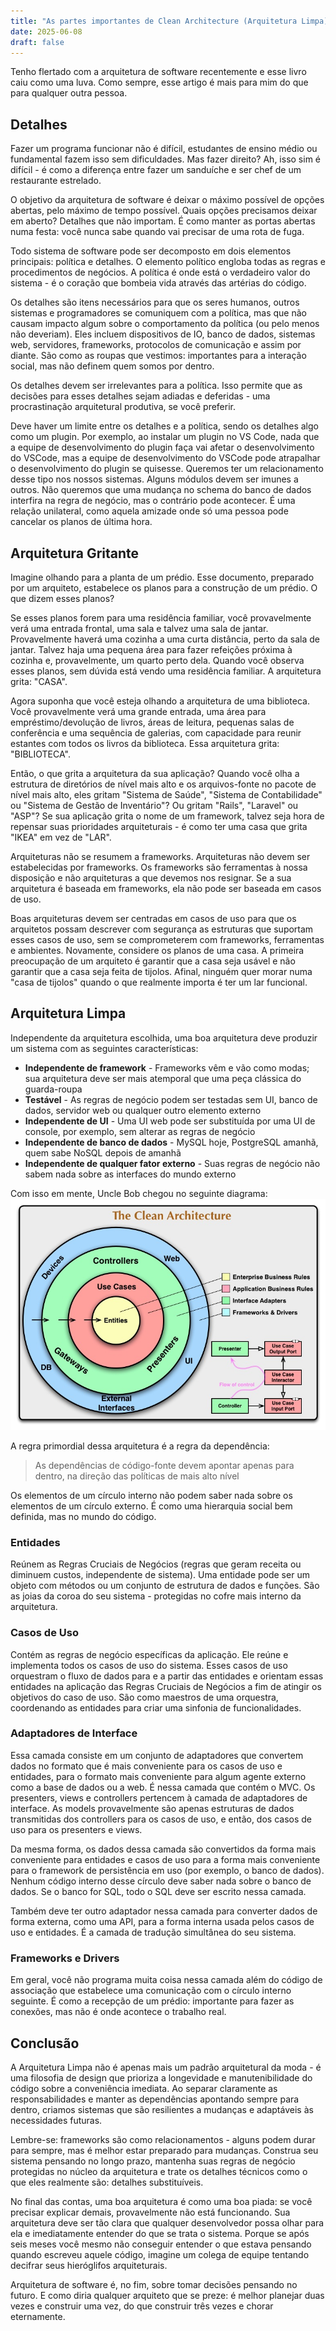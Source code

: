 ```yaml
---
title: "As partes importantes de Clean Architecture (Arquitetura Limpa)"
date: 2025-06-08
draft: false
---
```


Tenho flertado com a arquitetura de software recentemente e esse livro caiu como uma luva. Como sempre, esse artigo é mais para mim do que para qualquer outra pessoa.

## Detalhes

Fazer um programa funcionar não é difícil, estudantes de ensino médio ou fundamental fazem isso sem dificuldades. Mas fazer direito? Ah, isso sim é difícil - é como a diferença entre fazer um sanduíche e ser chef de um restaurante estrelado.

O objetivo da arquitetura de software é deixar o máximo possível de opções abertas, pelo máximo de tempo possível. Quais opções precisamos deixar em aberto? Detalhes que não importam. É como manter as portas abertas numa festa: você nunca sabe quando vai precisar de uma rota de fuga.

Todo sistema de software pode ser decomposto em dois elementos principais: política e detalhes. O elemento político engloba todas as regras e procedimentos de negócios. A política é onde está o verdadeiro valor do sistema - é o coração que bombeia vida através das artérias do código.

Os detalhes são itens necessários para que os seres humanos, outros sistemas e programadores se comuniquem com a política, mas que não causam impacto algum sobre o comportamento da política (ou pelo menos não deveriam). Eles incluem dispositivos de IO, banco de dados, sistemas web, servidores, frameworks, protocolos de comunicação e assim por diante. São como as roupas que vestimos: importantes para a interação social, mas não definem quem somos por dentro.

Os detalhes devem ser irrelevantes para a política. Isso permite que as decisões para esses detalhes sejam adiadas e deferidas - uma procrastinação arquitetural produtiva, se você preferir.

Deve haver um limite entre os detalhes e a política, sendo os detalhes algo como um plugin. Por exemplo, ao instalar um plugin no VS Code, nada que a equipe de desenvolvimento do plugin faça vai afetar o desenvolvimento do VSCode, mas a equipe de desenvolvimento do VSCode pode atrapalhar o desenvolvimento do plugin se quisesse. Queremos ter um relacionamento desse tipo nos nossos sistemas. Alguns módulos devem ser imunes a outros. Não queremos que uma mudança no schema do banco de dados interfira na regra de negócio, mas o contrário pode acontecer. É uma relação unilateral, como aquela amizade onde só uma pessoa pode cancelar os planos de última hora.

## Arquitetura Gritante

Imagine olhando para a planta de um prédio. Esse documento, preparado por um arquiteto, estabelece os planos para a construção de um prédio. O que dizem esses planos?

Se esses planos forem para uma residência familiar, você provavelmente verá uma entrada frontal, uma sala e talvez uma sala de jantar. Provavelmente haverá uma cozinha a uma curta distância, perto da sala de jantar. Talvez haja uma pequena área para fazer refeições próxima à cozinha e, provavelmente, um quarto perto dela. Quando você observa esses planos, sem dúvida está vendo uma residência familiar. A arquitetura grita: "CASA".

Agora suponha que você esteja olhando a arquitetura de uma biblioteca. Você provavelmente verá uma grande entrada, uma área para empréstimo/devolução de livros, áreas de leitura, pequenas salas de conferência e uma sequência de galerias, com capacidade para reunir estantes com todos os livros da biblioteca. Essa arquitetura grita: "BIBLIOTECA".

Então, o que grita a arquitetura da sua aplicação? Quando você olha a estrutura de diretórios de nível mais alto e os arquivos-fonte no pacote de nível mais alto, eles gritam "Sistema de Saúde", "Sistema de Contabilidade" ou "Sistema de Gestão de Inventário"? Ou gritam "Rails", "Laravel" ou "ASP"? Se sua aplicação grita o nome de um framework, talvez seja hora de repensar suas prioridades arquiteturais - é como ter uma casa que grita "IKEA" em vez de "LAR".

Arquiteturas não se resumem a frameworks. Arquiteturas não devem ser estabelecidas por frameworks. Os frameworks são ferramentas à nossa disposição e não arquiteturas a que devemos nos resignar. Se a sua arquitetura é baseada em frameworks, ela não pode ser baseada em casos de uso.

Boas arquiteturas devem ser centradas em casos de uso para que os arquitetos possam descrever com segurança as estruturas que suportam esses casos de uso, sem se comprometerem com frameworks, ferramentas e ambientes. Novamente, considere os planos de uma casa. A primeira preocupação de um arquiteto é garantir que a casa seja usável e não garantir que a casa seja feita de tijolos. Afinal, ninguém quer morar numa "casa de tijolos" quando o que realmente importa é ter um lar funcional.

## Arquitetura Limpa

Independente da arquitetura escolhida, uma boa arquitetura deve produzir um sistema com as seguintes características:

- **Independente de framework** - Frameworks vêm e vão como modas; sua arquitetura deve ser mais atemporal que uma peça clássica do guarda-roupa
- **Testável** - As regras de negócio podem ser testadas sem UI, banco de dados, servidor web ou qualquer outro elemento externo
- **Independente de UI** - Uma UI web pode ser substituída por uma UI de console, por exemplo, sem alterar as regras de negócio
- **Independente de banco de dados** - MySQL hoje, PostgreSQL amanhã, quem sabe NoSQL depois de amanhã
- **Independente de qualquer fator externo** - Suas regras de negócio não sabem nada sobre as interfaces do mundo externo

Com isso em mente, Uncle Bob chegou no seguinte diagrama:
![image](/images/clean-architecture.png)

A regra primordial dessa arquitetura é a regra da dependência:

> As dependências de código-fonte devem apontar apenas para dentro, na direção das políticas de mais alto nível

Os elementos de um círculo interno não podem saber nada sobre os elementos de um círculo externo. É como uma hierarquia social bem definida, mas no mundo do código.

### Entidades

Reúnem as Regras Cruciais de Negócios (regras que geram receita ou diminuem custos, independente de sistema). Uma entidade pode ser um objeto com métodos ou um conjunto de estrutura de dados e funções. São as joias da coroa do seu sistema - protegidas no cofre mais interno da arquitetura.

### Casos de Uso

Contém as regras de negócio específicas da aplicação. Ele reúne e implementa todos os casos de uso do sistema. Esses casos de uso orquestram o fluxo de dados para e a partir das entidades e orientam essas entidades na aplicação das Regras Cruciais de Negócios a fim de atingir os objetivos do caso de uso. São como maestros de uma orquestra, coordenando as entidades para criar uma sinfonia de funcionalidades.

### Adaptadores de Interface

Essa camada consiste em um conjunto de adaptadores que convertem dados no formato que é mais conveniente para os casos de uso e entidades, para o formato mais conveniente para algum agente externo como a base de dados ou a web. É nessa camada que contém o MVC. Os presenters, views e controllers pertencem à camada de adaptadores de interface. As models provavelmente são apenas estruturas de dados transmitidas dos controllers para os casos de uso, e então, dos casos de uso para os presenters e views.

Da mesma forma, os dados dessa camada são convertidos da forma mais conveniente para entidades e casos de uso para a forma mais conveniente para o framework de persistência em uso (por exemplo, o banco de dados). Nenhum código interno desse círculo deve saber nada sobre o banco de dados. Se o banco for SQL, todo o SQL deve ser escrito nessa camada.

Também deve ter outro adaptador nessa camada para converter dados de forma externa, como uma API, para a forma interna usada pelos casos de uso e entidades. É a camada de tradução simultânea do seu sistema.

### Frameworks e Drivers

Em geral, você não programa muita coisa nessa camada além do código de associação que estabelece uma comunicação com o círculo interno seguinte. É como a recepção de um prédio: importante para fazer as conexões, mas não é onde acontece o trabalho real.

## Conclusão

A Arquitetura Limpa não é apenas mais um padrão arquitetural da moda - é uma filosofia de design que prioriza a longevidade e manutenibilidade do código sobre a conveniência imediata. Ao separar claramente as responsabilidades e manter as dependências apontando sempre para dentro, criamos sistemas que são resilientes a mudanças e adaptáveis às necessidades futuras.

Lembre-se: frameworks são como relacionamentos - alguns podem durar para sempre, mas é melhor estar preparado para mudanças. Construa seu sistema pensando no longo prazo, mantenha suas regras de negócio protegidas no núcleo da arquitetura e trate os detalhes técnicos como o que eles realmente são: detalhes substituíveis.

No final das contas, uma boa arquitetura é como uma boa piada: se você precisar explicar demais, provavelmente não está funcionando. Sua arquitetura deve ser tão clara que qualquer desenvolvedor possa olhar para ela e imediatamente entender do que se trata o sistema. Porque se após seis meses você mesmo não conseguir entender o que estava pensando quando escreveu aquele código, imagine um colega de equipe tentando decifrar seus hieróglifos arquiteturais.

Arquitetura de software é, no fim, sobre tomar decisões pensando no futuro. E como diria qualquer arquiteto que se preze: é melhor planejar duas vezes e construir uma vez, do que construir três vezes e chorar eternamente.
